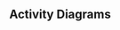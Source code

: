<div id="title">

## Activity Diagrams
</div>

<div id="body">

<include src="introduction/container-inParent-asPanel.md" boilerplate />
<include src="basicNotations/container-inParent-asPanel.md" boilerplate />

</div>